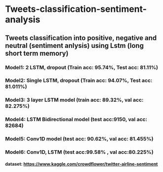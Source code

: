 # Tweets-classification-sentiment-analysis

## Tweets classification into positive, negative and neutral (sentiment anlysis) using Lstm (long short term memory)
### Model1: 2 LSTM, dropout (Train acc: 95.74%, Test acc: 81.11%)
### Model2: Single LSTM, dropout (Train acc: 94.07%, Test acc: 81.011%)
### Model3: 3 layer LSTM model (train acc: 89.32%, val acc: 82.275%)
### Model4: LSTM Bidirectional model (test acc:9150, val acc: 82684)
### Model5: Conv1D model (test acc: 90.62%, val acc: 81.455%)
### Model6: Conv1D, LSTM (test acc:99.58% , val acc:80.225%)

#### dataset: https://www.kaggle.com/crowdflower/twitter-airline-sentiment

